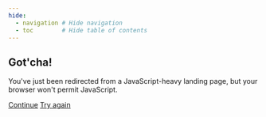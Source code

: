 ```yaml
---
hide:
  - navigation # Hide navigation
  - toc        # Hide table of contents
---
```


<div class="hboxlayout justify-center">
    <h2>Got'cha!</h2>
</div>

<div class="hboxlayout justify-center">
<p>
You've just been redirected from a JavaScript-heavy landing page, but your browser won't permit JavaScript.
</p>
</div>
<div class="hboxlayout justify-center">
    <a href="https://learn.ragdolldynamics.com/overview" class="button blue">Continue</a>
    <a href="https://ragdolldynamics.com" class="button red">Try again</a>
</div>

<br>
<br>
<br>
<br>